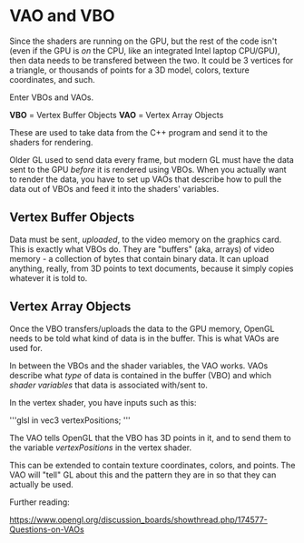 # VAO and VBO

Since the shaders are running on the GPU, but the rest of the code isn't (even if the GPU is *on* the CPU, like an integrated Intel laptop CPU/GPU), then data needs to be transfered between the two. It could be 3 vertices for a triangle, or thousands of points for a 3D model, colors, texture coordinates, and such.

Enter VBOs and VAOs.

**VBO** = Vertex Buffer Objects
**VAO** = Vertex Array Objects

These are used to take data from the C++ program and send it to the shaders for rendering.

Older GL used to send data every frame, but modern GL must have the data sent to the GPU *before* it is rendered using VBOs. When you actually want to render the data, you have to set up VAOs that describe how to pull the data out of VBOs and feed it into the shaders' variables.

## Vertex Buffer Objects

Data must be sent, *uploaded*, to the video memory on the graphics card. This is exactly what VBOs do. They are "buffers" (aka, arrays) of video memory - a collection of bytes that contain binary data. It can upload anything, really, from 3D points to text documents, because it simply copies whatever it is told to.

## Vertex Array Objects

Once the VBO transfers/uploads the data to the GPU memory, OpenGL needs to be told what kind of data is in the buffer. This is what VAOs are used for.

In between the VBOs and the shader variables, the VAO works. VAOs describe what *type* of data is contained in the buffer (VBO) and which *shader variables* that data is associated with/sent to.

In the vertex shader, you have inputs such as this:

'''glsl
in vec3 vertexPositions;
'''

The VAO tells OpenGL that the VBO has 3D points in it, and to send them to the variable *vertexPositions* in the vertex shader.

This can be extended to contain texture coordinates, colors, and points. The VAO will "tell" GL about this and the pattern they are in so that they can actually be used.

Further reading:

https://www.opengl.org/discussion_boards/showthread.php/174577-Questions-on-VAOs
